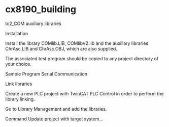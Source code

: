 # cx8190_building
tc2_COM auxiliary libraries

Installation

Install the library COMlib.LIB, COMlibV2.lib and the auxiliary libraries ChrAsc.LIB and ChrAsc.OBJ, which are also supplied.

The associated test program should be copied to any project directory of your choice.

Sample Program Serial Communication

Link libraries

Create a new PLC project with TwinCAT PLC Control in order to perform the library linking.

Go to Library Management and add the libraries.

Command Update project with target system…
